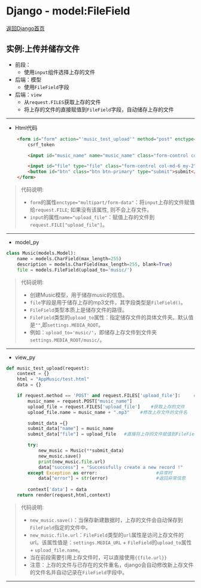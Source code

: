 # Django - model:FileField

[返回Django首页](../django_index.md)


## 实例:上传并储存文件

- 前段：
  - 使用`input`组件选择上存的文件
- 后端：模型
  - 使用`FileField`字段
- 后端：`view`
  - 从`request.FILES`获取上存的文件
  - 将上存的文件的直接赋值到`FileField`字段，自动储存上存的文件

***

- Html代码

```Html
    <form id="form" action="'music_test_upload'" method="post" enctype="multipart/form-data">
        csrf_token 

        <input id="music_name" name="music_name" class="form-control col-md-6 my-2" />

        <input id="file" type="file" class="form-control col-md-6 my-2" name="upload_file" />
        <button id="btn" class="btn btn-primary" type="submit">submit</button>
    </form>

```

>代码说明:
>- `form`的属性`enctype="multipart/form-data"`：将`input`上存的文件赋值给`request.FILE`; 如果没有该属性, 则不会上存文件。
>- `input`的属性`name="upload_file"`：赋值上存的文件到`request.FILE["upload_file"]`。

***

- model_py

```python
class Music(models.Model):
    name = models.CharField(max_length=255)
    description = models.CharField(max_length=255, blank=True)
    file = models.FileField(upload_to='music/') 
```

>代码说明:
>- 创建Music模型，用于储存music的信息。
>- `file`字段是用于储存上存的mp3文件，其字段类型是`FileField()`。
>- `FileField`类型本质上是储存文件的路径。
>- `FileField`类型的`upload_to`属性：指定储存文件的具体文件夹。默认值是`""`,即`settings.MEDIA_ROOT`。
>- 例如：`upload_to='music/'`，即储存上存文件到文件夹`settings.MEDIA_ROOT/music/`。

***

- view_py

```python
def music_test_upload(request):
    context = {}
    html = "AppMusic/test.html"
    data = {}

    if request.method == 'POST' and request.FILES['upload_file']:     #先判断提交的方法和是否有上存文件;
        music_name = request.POST["music_name"]
        upload_file = request.FILES['upload_file']    #获取上存的文件
        upload_file.name = music_name + ".mp3"    #修改上存文件的文件名

        submit_data ={}
        submit_data["name"] = music_name
        submit_data["file"] = upload_file   #直接将上存的文件赋值到FileField类型的字段

        try:
            new_music = Music(**submit_data)
            new_music.save()
            print(new_music.file.url)
            data["success"] = "Successfully create a new record !"                 #保存信息
        except Exception as error:                      #异常时
            data["error"] = str(error)                  #返回异常信息
        
        context['data'] = data
    return render(request,html,context)

```

>代码说明:
>- `new_music.save()`：当保存新建数据时，上存的文件会自动保存到`FileField`指定的文件中。
>- `new_music.file.url`：`FileField`类型的`url`属性是访问上存文件的url。该属性值是：`settings.MEDIA_URL` + `FileField`的`upload_to`属性 + `upload_file.name`。
>- 当在前段需要引用上存文件时，可以直接使用`{{file.url}}`
>- 注意：上存的文件与已存在的文件重名，django会自动修改新上存文件的文件名并自动记录在`FileField`字段中。

***
